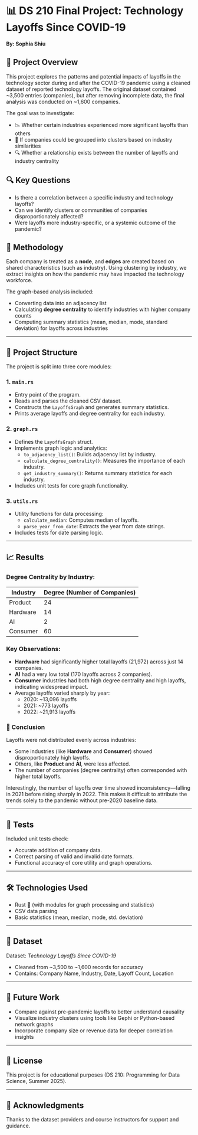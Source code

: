 # 📊 DS 210 Final Project: Technology Layoffs Since COVID-19  
**By: Sophia Shiu**

## 📌 Project Overview

This project explores the patterns and potential impacts of layoffs in the technology sector during and after the COVID-19 pandemic using a cleaned dataset of reported technology layoffs. The original dataset contained ~3,500 entries (companies), but after removing incomplete data, the final analysis was conducted on ~1,600 companies.

The goal was to investigate:
- 📉 Whether certain industries experienced more significant layoffs than others
- 🧩 If companies could be grouped into clusters based on industry similarities
- 🔍 Whether a relationship exists between the number of layoffs and industry centrality

## 🔍 Key Questions

- Is there a correlation between a specific industry and technology layoffs?
- Can we identify clusters or communities of companies disproportionately affected?
- Were layoffs more industry-specific, or a systemic outcome of the pandemic?

## 🧠 Methodology

Each company is treated as a **node**, and **edges** are created based on shared characteristics (such as industry). Using clustering by industry, we extract insights on how the pandemic may have impacted the technology workforce.

The graph-based analysis included:
- Converting data into an adjacency list
- Calculating **degree centrality** to identify industries with higher company counts
- Computing summary statistics (mean, median, mode, standard deviation) for layoffs across industries

---

## 📁 Project Structure

The project is split into three core modules:

### 1. `main.rs`
- Entry point of the program.
- Reads and parses the cleaned CSV dataset.
- Constructs the `LayoffsGraph` and generates summary statistics.
- Prints average layoffs and degree centrality for each industry.

### 2. `graph.rs`
- Defines the `LayoffsGraph` struct.
- Implements graph logic and analytics:
  - `to_adjacency_list()`: Builds adjacency list by industry.
  - `calculate_degree_centrality()`: Measures the importance of each industry.
  - `get_industry_summary()`: Returns summary statistics for each industry.
- Includes unit tests for core graph functionality.

### 3. `utils.rs`
- Utility functions for data processing:
  - `calculate_median`: Computes median of layoffs.
  - `parse_year_from_date`: Extracts the year from date strings.
- Includes tests for date parsing logic.

---

## 📈 Results

### Degree Centrality by Industry:
| Industry  | Degree (Number of Companies) |
|-----------|-------------------------------|
| Product   | 24                            |
| Hardware  | 14                            |
| AI        | 2                             |
| Consumer  | 60                            |

### Key Observations:
- **Hardware** had significantly higher total layoffs (21,972) across just 14 companies.
- **AI** had a very low total (170 layoffs across 2 companies).
- **Consumer** industries had both high degree centrality and high layoffs, indicating widespread impact.
- Average layoffs varied sharply by year:
  - 2020: ~13,096 layoffs
  - 2021: ~773 layoffs
  - 2022: ~21,913 layoffs

### 📌 Conclusion

Layoffs were not distributed evenly across industries:
- Some industries (like **Hardware** and **Consumer**) showed disproportionately high layoffs.
- Others, like **Product** and **AI**, were less affected.
- The number of companies (degree centrality) often corresponded with higher total layoffs.

Interestingly, the number of layoffs over time showed inconsistency—falling in 2021 before rising sharply in 2022. This makes it difficult to attribute the trends solely to the pandemic without pre-2020 baseline data.

---

## 🧪 Tests

Included unit tests check:
- Accurate addition of company data.
- Correct parsing of valid and invalid date formats.
- Functional accuracy of core utility and graph operations.

---

## 🛠️ Technologies Used
- Rust 🦀 (with modules for graph processing and statistics)
- CSV data parsing
- Basic statistics (mean, median, mode, std. deviation)

---

## 📂 Dataset
Dataset: *Technology Layoffs Since COVID-19*  
- Cleaned from ~3,500 to ~1,600 records for accuracy  
- Contains: Company Name, Industry, Date, Layoff Count, Location

---

## 📌 Future Work
- Compare against pre-pandemic layoffs to better understand causality
- Visualize industry clusters using tools like Gephi or Python-based network graphs
- Incorporate company size or revenue data for deeper correlation insights

---

## 📝 License
This project is for educational purposes (DS 210: Programming for Data Science, Summer 2025).

---

## 🙏 Acknowledgments
Thanks to the dataset providers and course instructors for support and guidance.
